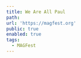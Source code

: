 ```yaml
---
title: We Are All Paul
path: 
url: 'https://magfest.org'
public: true
enabled: true
tags: 
  - MAGFest
---
```


